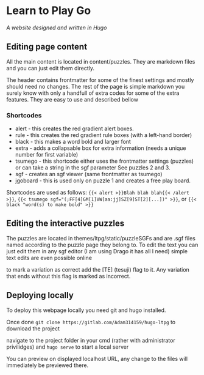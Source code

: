 # Learn to Play Go
*A website designed and written in Hugo*

## Editing page content
All the main content is located in content/puzzles. They are markdown files and you can just edit them directly. 

The header contains frontmatter for some of the finest settings and mostly should need no changes. The rest of the page is simple markdown you surely know with only a handfull of extra codes for some of the extra features. They are easy to use and described bellow

### Shortcodes

- alert - this creates the red gradient alert boxes.
- rule - this creates the red gradient rule boxes (with a left-hand border)
- black - this makes a word bold and larger font
- extra - adds a collapsable box for extra information (needs a unique number for first variable)
- tsumego - this shortcode either uses the frontmatter settings (puzzles) or can take a string in the sgf parameter See puzzles 2 and 3.
- sgf - creates an sgf viewer (same frontmatter as tsumego)
- jgoboard - this is used only on puzzle 1 and creates a free play board.

Shortcodes are used as follows: `{{< alert >}}Blah blah blah{{< /alert >}}`, `{{< tsumego sgf="(;FF[4]GM[1]VW[aa:jj]SZ[9]ST[2][...])" >}}`, or `{{< black "word(s) to make bold" >}}`

## Editing the interactive puzzles
The puzzles are located in  themes/ltpg/static/puzzleSGFs and are .sgf files named according to the puzzle page they belong to. To edit the text you can just edit them in any sgf editor (I am using Drago it has all I need) simple text edits are even possible online 

to mark a variation as correct add the [TE] (tesuji) flag to it. Any variation that ends without this flag is marked as incorrect.

## Deploying locally
To deploy this webpage locally you need git and hugo installed.

Once done ```git clone https://gitlab.com/Adam314159/hugo-ltpg``` to download the project

navigate to the project folder in your cmd (rather with administrator privilidges) and ```hugo serve``` to start a local server

You can preview on displayed localhost URL, any change to the files will immediately be previewed there.